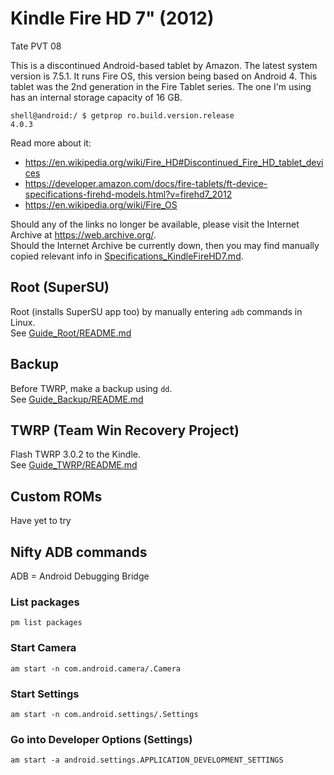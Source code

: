 # Kindle Fire HD 7" (2012)
Tate PVT 08

This is a discontinued Android-based tablet by Amazon. The latest system version
is 7.5.1. It runs Fire OS, this version being based on Android 4. This tablet
was the 2nd generation in the Fire Tablet series. The one I'm using has an
internal storage capacity of 16 GB.

```
shell@android:/ $ getprop ro.build.version.release
4.0.3
```

Read more about it:
- https://en.wikipedia.org/wiki/Fire_HD#Discontinued_Fire_HD_tablet_devices
- https://developer.amazon.com/docs/fire-tablets/ft-device-specifications-firehd-models.html?v=firehd7_2012
- https://en.wikipedia.org/wiki/Fire_OS

Should any of the links no longer be available, please visit the Internet
Archive at https://web.archive.org/.  
Should the Internet Archive be currently down, then you may find manually copied relevant info in
[Specifications_KindleFireHD7.md](Specifications_KindleFireHD7.md).

## Root (SuperSU)
Root (installs SuperSU app too) by manually entering `adb` commands in Linux.  
See [Guide_Root/README.md](Guide_Root/README.md)

## Backup
Before TWRP, make a backup using `dd`.  
See [Guide_Backup/README.md](Guide_Backup/README.md)

## TWRP (Team Win Recovery Project)
Flash TWRP 3.0.2 to the Kindle.  
See [Guide_TWRP/README.md](Guide_TWRP/README.md)

## Custom ROMs
Have yet to try

## Nifty ADB commands
ADB = Android Debugging Bridge

### List packages
```
pm list packages
```

### Start Camera
```
am start -n com.android.camera/.Camera
```

### Start Settings
```
am start -n com.android.settings/.Settings
```

### Go into Developer Options (Settings)
```
am start -a android.settings.APPLICATION_DEVELOPMENT_SETTINGS
```